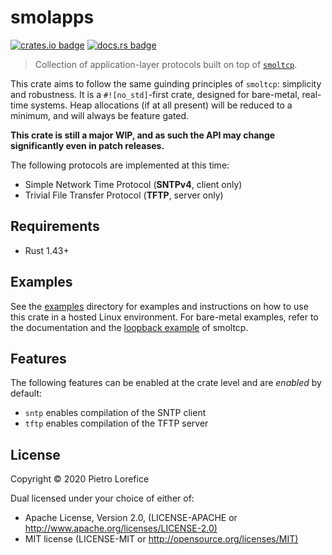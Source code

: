 # smolapps

[![crates.io badge](https://img.shields.io/crates/v/smolapps.svg)](https://crates.io/crates/smolapps)
[![docs.rs badge](https://docs.rs/smolapps/badge.svg)](https://docs.rs/smolapps)

> Collection of application-layer protocols built on top of [`smoltcp`].

This crate aims to follow the same guinding principles of `smoltcp`: simplicity and robustness.
It is a `#![no_std]`-first crate, designed for bare-metal, real-time systems.
Heap allocations (if at all present) will be reduced to a minimum, and will always be feature gated.

**This crate is still a major WIP, and as such the API may change significantly even in patch releases.**

The following protocols are implemented at this time:

* Simple Network Time Protocol (**SNTPv4**, client only)
* Trivial File Transfer Protocol (**TFTP**, server only)

[`smoltcp`]: https://github.com/smoltcp-rs/smoltcp

## Requirements

* Rust 1.43+

## Examples

See the [examples] directory for examples and instructions on how to use this crate
in a hosted Linux environment. For bare-metal examples, refer to the documentation
and the [loopback example] of smoltcp.

[examples]: examples/
[loopback example]: https://github.com/smoltcp-rs/smoltcp/blob/master/examples/loopback.rs

## Features

The following features can be enabled at the crate level and are _enabled_ by default:

* `sntp` enables compilation of the SNTP client
* `tftp` enables compilation of the TFTP server

## License

Copyright © 2020 Pietro Lorefice

Dual licensed under your choice of either of:

* Apache License, Version 2.0, (LICENSE-APACHE or <http://www.apache.org/licenses/LICENSE-2.0)>
* MIT license (LICENSE-MIT or <http://opensource.org/licenses/MIT)>
